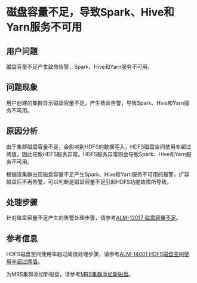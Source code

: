 # 磁盘容量不足，导致Spark、Hive和Yarn服务不可用<a name="mrs_03_0036"></a>

## 用户问题<a name="section18305143583116"></a>

磁盘容量不足产生致命告警，Spark、Hive和Yarn服务不可用。

## 问题现象<a name="section117424454313"></a>

用户创建的集群显示磁盘容量不足，产生致命告警，导致Spark、Hive和Yarn服务不可用。

## 原因分析<a name="section1237061220324"></a>

由于集群磁盘容量不足，会影响到HDFS的数据写入，HDFS磁盘空间使用率超过阈值，因此导致HDFS服务异常。HDFS服务异常则会导致Spark、Hive和Yarn服务不可用。

根据该集群出现磁盘容量不足产生Spark、Hive和Yarn服务不可用的报警，扩容磁盘后不再告警，可以判断是磁盘容量不足引起HDFS功能故障所导致。

## 处理步骤<a name="section520813413313"></a>

针对磁盘容量不足产生的告警处理步骤，请参考[ALM-12017 磁盘容量不足](https://support.huaweicloud.com/usermanual-mrs/alm_12017.html)。

## 参考信息<a name="section18208334123312"></a>

HDFS磁盘空间使用率超过阈值处理步骤，请参考[ALM-14001 HDFS磁盘空间使用率超过阈值](https://support.huaweicloud.com/usermanual-mrs/alm_14001.html)。

为MRS集群添加新磁盘，请参考[MRS集群添加新磁盘](https://support.huaweicloud.com/trouble-mrs/mrs_03_0032.html)。

